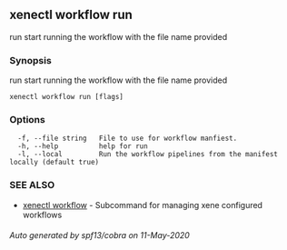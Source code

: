 ## xenectl workflow run

run start running the workflow with the file name provided

### Synopsis

run start running the workflow with the file name provided

```
xenectl workflow run [flags]
```

### Options

```
  -f, --file string   File to use for workflow manfiest.
  -h, --help          help for run
  -l, --local         Run the workflow pipelines from the manifest locally (default true)
```

### SEE ALSO

* [xenectl workflow](xenectl_workflow.md)	 - Subcommand for managing xene configured workflows

###### Auto generated by spf13/cobra on 11-May-2020
